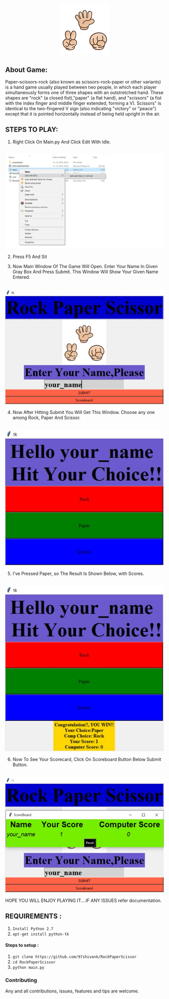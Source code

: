 ﻿<h1 align="center">
  <br>
  <a href="https://github.com/97shivank/RockPaperScissor"><img src="./rock.gif" alt="RockPaperScissor"></a>
</h1>

## About Game:

Paper–scissors-rock (also known as scissors-rock-paper or other variants) is a hand  game usually played between two people, in which each player simultaneously forms one of three shapes with an outstretched hand. These shapes are "rock" (a closed fist),"paper" (a flat hand), and "scissors" (a fist with the index finger and middle finger extended, forming a V). Scissors" is identical to the two-fingered V  sign (also indicating "victory" or "peace") except that it is pointed horizontally instead of being held upright in the air.

## STEPS TO PLAY:


1. Right Click On Main.py And Click Edit With Idle.
  <br>
  <img src="./screenshots/ss1.jpg">
  <br>

2. Press F5 And Sit 

3. Now Main Window Of The Game Will Open. Enter Your Name In Given Gray Box And Press Submit. This Window Will Show Your Given Name Entered.
  <br>
  <img src="./screenshots/ss3.jpg">
  <br>

4. Now After Hitting Submit You Will Get This Window. Choose any one among Rock, Paper And Scissor.
  <br>
  <img src="./screenshots/ss4.jpg">
  <br>

5. I’ve Pressed Paper, so The Result Is Shown Below, with Scores.
  <br>
  <img src="./screenshots/ss5.jpg">
  <br>

6. Now To See Your Scorecard, Click On Scoreboard Button Below Submit Button.
  <br>
  <img src="./screenshots/ss6.jpg">
  <br>

HOPE YOU WILL ENJOY PLAYING IT….IF ANY ISSUES refer documentation.

## REQUIREMENTS :

1. `Install Python 2.7`
2. `apt-get install python-tk` 

#### Steps to setup :

1. `git clone https://github.com/97shivank/RockPaperScissor`
2. `cd RockPaperScissor`
3. `python main.py`


### Contributing
Any and all contributions, issues, features and tips are welcome.